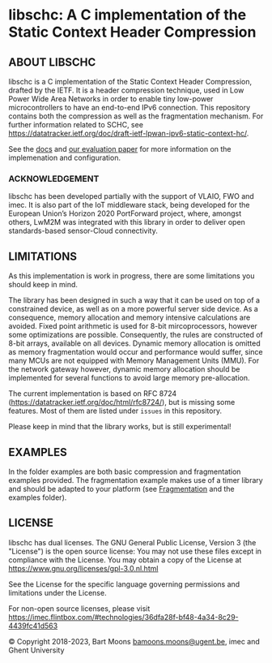# libschc: A C implementation of the Static Context Header Compression
## ABOUT LIBSCHC

libschc is a C implementation of the Static Context Header Compression, drafted by the IETF.
It is a header compression technique, used in Low Power Wide Area Networks in order to enable 
tiny low-power microcontrollers to have an end-to-end IPv6 connection. 
This repository contains both the compression as well as the fragmentation mechanism.
For further information related to SCHC, see <https://datatracker.ietf.org/doc/draft-ietf-lpwan-ipv6-static-context-hc/>.

See the [docs](/docs) and [our evaluation paper](http://hdl.handle.net/1854/LU-8613162) for more information on the implemenation and configuration.

### ACKNOWLEDGEMENT

libschc has been developed partially with the support of VLAIO, FWO and imec. It is also part of the IoT middleware stack, being developed for the European Union’s Horizon 2020 PortForward project, where, amongst others, LwM2M was integrated with this library in order to deliver open standards-based sensor-Cloud connectivity.

## LIMITATIONS
As this implementation is work in progress, there are some limitations you should keep in mind.

The library has been designed in such a way that it can be used on top of a constrained device, as well as on a more powerful server side device. As a consequence, memory allocation and memory intensive calculations are avoided.
Fixed point arithmetic is used for 8-bit mircoprocessors, however some optimizations are possible. Consequently, the rules are constructed of 8-bit arrays, available on all devices. Dynamic memory allocation is omitted as memory fragmentation would occur and performance would suffer, since many MCUs are not equipped with Memory Management Units (MMU).
For the network gateway however, dynamic memory allocation should be implemented for several functions to avoid large memory pre-allocation.

The current implementation is based on RFC 8724 (<https://datatracker.ietf.org/doc/html/rfc8724/>), but is missing some features. Most of them are listed under `issues` in this repository.

Please keep in mind that the library works, but is still experimental!

## EXAMPLES
In the folder examples are both basic compression and fragmentation examples provided. The fragmentation example makes use of a timer library and should be adapted to your platform (see [Fragmentation](/docs#fragmentation) and the examples folder).

## LICENSE
libschc has dual licenses. The GNU General Public License, Version 3 (the "License") is the open source license: You may not use these files except in compliance with the License. You may obtain a copy of the License at <https://www.gnu.org/licenses/gpl-3.0.nl.html>

See the License for the specific language governing permissions and limitations under the License.

For non-open source licenses, please visit https://imec.flintbox.com/#technologies/36dfa28f-bf48-4a34-8c29-4439fc41d563

© Copyright 2018-2023, Bart Moons <bamoons.moons@ugent.be>, imec and Ghent University
